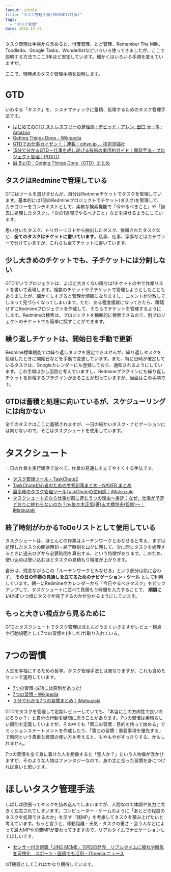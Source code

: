 ```yaml
---
layout: single
title: "タスク管理手順(2016年12月版)"
tags:
  - "タスク管理"
date: 2016-12-31
---
```


タスク管理は手帳から含めると、付箋管理、とど管理、Remember The Milk、Toodledo、Google Tasks、Wunderlistなどいろいろ使ってきましたが、ここで説明する方法でここ3年ほど安定しています。細かくはいろいろ手順を変えていますが。

ここで、現時点のタスク管理手順を説明します。

# GTD

いわゆる「タスク」を、システマティックに蓄積、処理するためのタスク管理手法です。

* [はじめてのGTD ストレスフリーの整理術 : デビッド・アレン, 田口 元 : 本 : Amazon](http://amzn.to/2ckrZ8y)
* [Getting Things Done - Wikipedia](https://ja.wikipedia.org/wiki/Getting_Things_Done)
* [GTDでお仕事カイゼン！：連載｜gihyo.jp … 技術評論社](http://gihyo.jp/lifestyle/serial/01/gtd)
* [15分で分かるGTD – 仕事を成し遂げる技術の実用的ガイド｜開発手法・プロジェクト管理｜POSTD](http://postd.cc/gtd-in-15-minutes/)
* [誠 Biz.ID：Getting Things Done（GTD）まとめ](http://www.itmedia.co.jp/bizid/gtd_index.html)

## タスクはRedmineで管理している

GTDはツールを選びませんが、自分はRedmineチケットでタスクを管理しています。基本的には1個のRedmineプロジェクトでチケット(タスク)を管理して、カテゴリーをコンテキストとして、柔軟な検索機能で「今やるべきこと」や「過去に処理したタスク」、「次の1週間でやるべきこと」などを探せるようにしています。

思い付いたタスク、トリガーリストから抽出したタスク、依頼されたタスクなど、__全てのタスクはチケットに書いています__。私事、仕事、家事などはカテゴリーで分けていますが、これらも全てチケットに書いています。

## 少し大きめのチケットでも、子チケットには分割しない

GTDでいうプロジェクトは、よほど大きくない限りは1チケットの中で作業リストを書いて表現します。複数のチケットや子チケットで管理しようとしたこともありましたが、細かくしすぎると管理が煩雑になりますし、コメントが分散してしまって見づらくなってしまいます。ただ、ある程度複雑になってきたら、躊躇せずにRedmineプロジェクトを作成して、そちらでチケットを管理するようにします。Redmineの検索は、プロジェクトを横断的に検索できるので、別プロジェクトのチケットでも簡単に探すことができます。

## 繰り返しチケットは、開始日を手動で更新

Redmine標準機能では繰り返しタスクを設定できませんが、繰り返しタスクを処理したときに開始日などを手動で変更しています。また、特に日時が確定しているタスクは、Googleカレンダーにも登録しており、通知されるようにしています。この手順は少し面倒と考えていますし、Redmineプラグインにも繰り返しチケットを処理するプラグインがあることが知っていますが、当面はこの手順です。

## GTDは蓄積と処理に向いているが、スケジューリングには向かない

全てのタスクはここに蓄積されますが、一日の細かいタスク・ナビゲーションには向かないので、そこはタスクシュートを使用しています。

# タスクシュート

一日の作業を実行順序で並べて、作業の見通しを立てやすくする手法です。

* [タスク管理ツール・TaskChute2](http://cyblog.biz/pro/taskchute2/)
* [TaskChute初心者のための参考記事まとめ - NAVER まとめ](http://matome.naver.jp/odai/2132957287079245101)
* [最高峰のタスク管理ツールTaskChuteの使用感｜jMatsuzaki](http://jmatsuzaki.com/archives/2253)
* [タスクシュート式なら仕事が前に進む５つの理由～書評：なぜ，仕事が予定どおりに終わらないのか？by佐々木正悟(著)＆大橋悦夫(監修)～｜jMatsuzaki](http://jmatsuzaki.com/archives/13247)

## 終了時刻がわかるToDoリストとして使用している

タスクシュートは、ほとんどの作業はルーチンワークとみなせると考え、まずは処理したタスクの開始時刻・終了時刻をログに残して、次に同じタスクを処理するときに過去ログから必要時間を算出する、という特徴があります。このため、使い込めば使い込むほどタスクの見積もり精度が上がります。

自分は、残念ながらこの「ルーチンワークとみなせる」という部分は肌に合わず、 __その日の作業の見通しを立てるためのナビゲーション・ツール__ として利用しています。朝一にRedmineやカレンダーから「今日やるべきタスク」をピックアップして、タスクシュートに並べて見積もり時間を入力することで、 __順調にいけば__ いつ頃にタスクが完了するのかが分かるようにしています。

## もっと大きい視点から見るために

GTDとタスクシュートでタスク管理はほとんどうまくいきますがレビュー観点や行動規範として7つの習慣を(少しだけ)取り入れている。

# 7つの習慣

人生を幸福にするための哲学。タスク管理手法とは異なりますが、これも含めたセットで運用しています。

* [7つの習慣-成功には原則があった!](http://amzn.to/2g3T8Oc)
* [7つの習慣 - Wikipedia](https://ja.wikipedia.org/wiki/7%E3%81%A4%E3%81%AE%E7%BF%92%E6%85%A3)
* [３分でわかる7つの習慣まとめ｜jMatsuzaki](http://jmatsuzaki.com/archives/3346)

GTDでタスクを管理して定期レビューしていても、「本当にこの方向性で良いのだろうか？」と自分の行動を疑問に思うことがあります。7つの習慣は素晴らしい原則を定義していますが、その中でも「第二の習慣：目的を持って始める」でミッションステートメントを作成したり、「第三の習慣：重要事項を優先する」で時間という貴重な資源の使い方を考えると、もやもやがすっきりする、かもしれません。

7つの習慣を全て身に着けた人を想像すると「聖人か？」という人物像が浮かびますが、そのような人物はファンタジーなので、身の丈に合った習慣を身につければ良いと思います。

# ほしいタスク管理手法

しばしば欲張ってタスクを詰め込んでしまいますが、人間なので体調や気力に大きく左右されてしまいます。コンピューター・ゲームのように「あとどの程度のタスクを処理できるのか」を示す「残MP」を考慮してタスクを積み上げたいと考えています。もっと言うと、移動距離・天気・タスクの重さ・会う人などによって最大MPや消費MPが変わってきますので、リアルタイムでナビゲーションしてほしいです。

* [センサー付き眼鏡「JINS MEME」11月5日発売　リアルタイムに疲れや眠気を可視化　スポーツ・医療でも活用 - ITmedia ニュース](http://www.itmedia.co.jp/news/articles/1510/14/news109.html)

IoT機器としてこれはかなり期待しています。
